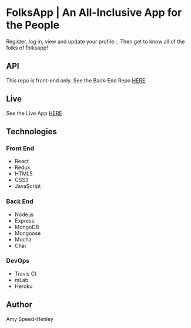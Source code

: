 # FolksApp | An All-Inclusive App for the People 

Register, log in, view and update your profile... 
Then get to know all of the folks of folksapp! 

## API

This repo is front-end only.
See the Back-End Repo [HERE](https://github.com/amyspeed/folksapp-backend)


## Live

See the Live App [HERE](https://evening-atoll-72126.herokuapp.com/)

## Technologies

### Front End
* React
* Redux
* HTML5
* CSS3
* JavaScript

### Back End
* Node.js
* Express
* MongoDB
* Mongoose
* Mocha
* Chai

### DevOps
* Travis CI
* mLab
* Heroku


## Author

Amy Speed-Henley